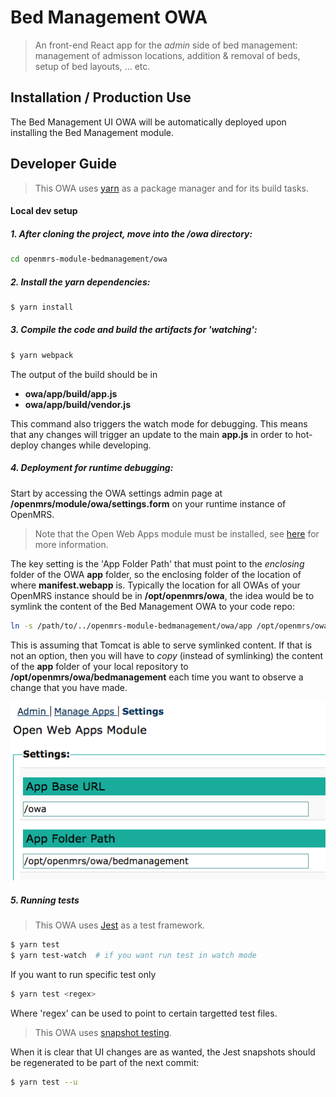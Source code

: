 # Bed Management OWA
> An front-end React app for the _admin_ side of bed management:
management of admisson locations, addition & removal of beds, setup of bed layouts, ... etc.

## Installation / Production Use
The Bed Management UI OWA will be automatically deployed upon installing the Bed Management module.

## Developer Guide
> This OWA uses [yarn](https://yarnpkg.com/en/) as a package manager and for its build tasks.
#### Local dev setup

##### 1. After cloning the project, move into the /owa directory:
```bash
cd openmrs-module-bedmanagement/owa
```

##### 2. Install the yarn dependencies:
```bash
$ yarn install
```

##### 3. Compile the code and build the artifacts for 'watching':
```bash
$ yarn webpack
```
The output of the build should be in
- **owa/app/build/app.js**
- **owa/app/build/vendor.js**

This command also triggers the watch mode for debugging. This means that any changes will trigger an update to the main **app.js** in order to hot-deploy changes while developing.

##### 4. Deployment for runtime debugging:

Start by accessing the OWA settings admin page at **/openmrs/module/owa/settings.form** on your runtime instance of OpenMRS. 
> Note that the Open Web Apps module must be installed, see [here](https://wiki.openmrs.org/x/C4KIBQ) for more information.

The key setting is the 'App Folder Path' that must point to the _enclosing_ folder of the OWA **app** folder, so the enclosing folder of the location of where **manifest.webapp** is.
Typically the location for all OWAs of your OpenMRS instance should be in **/opt/openmrs/owa**, the idea would be to symlink the content of the Bed Management OWA to your code repo:
```bash
ln -s /path/to/../openmrs-module-bedmanagement/owa/app /opt/openmrs/owa/bedmanagement
```
This is assuming that Tomcat is able to serve symlinked content. If that is not an option, then you will have to _copy_ (instead of symlinking) the content of the **app** folder of your local repository to **/opt/openmrs/owa/bedmanagement** each time you want to observe a change that you have made.

![alt tag](readme/owa-settings.png)

##### 5. Running tests
>This OWA uses [Jest](https://facebook.github.io/jest/) as a test framework.

```bash
$ yarn test
$ yarn test-watch  # if you want run test in watch mode
```
If you want to run specific test only
```bash
$ yarn test <regex>
```
Where 'regex' can be used to point to certain targetted test files.

>This OWA uses [snapshot testing](http://facebook.github.io/jest/docs/en/snapshot-testing.html#snapshot-testing-with-jest).

When it is clear that UI changes are as wanted, the Jest snapshots should be regenerated to be part of the next commit:
```bash
$ yarn test --u
```